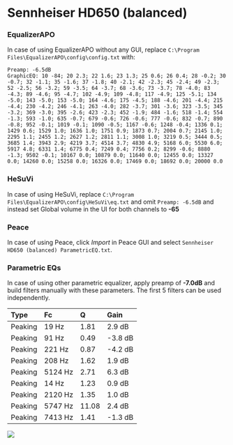 # Sennheiser HD650 (balanced)

### EqualizerAPO
In case of using EqualizerAPO without any GUI, replace `C:\Program Files\EqualizerAPO\config\config.txt`
with:
```
Preamp: -6.5dB
GraphicEQ: 10 -84; 20 2.3; 22 1.6; 23 1.3; 25 0.6; 26 0.4; 28 -0.2; 30 -0.7; 32 -1.1; 35 -1.6; 37 -1.8; 40 -2.1; 42 -2.3; 45 -2.4; 49 -2.3; 52 -2.5; 56 -3.2; 59 -3.5; 64 -3.7; 68 -3.6; 73 -3.7; 78 -4.0; 83 -4.3; 89 -4.6; 95 -4.7; 102 -4.9; 109 -4.8; 117 -4.9; 125 -5.1; 134 -5.0; 143 -5.0; 153 -5.0; 164 -4.6; 175 -4.5; 188 -4.6; 201 -4.4; 215 -4.4; 230 -4.2; 246 -4.1; 263 -4.0; 282 -3.7; 301 -3.6; 323 -3.5; 345 -3.2; 369 -3.0; 395 -2.6; 423 -2.3; 452 -1.9; 484 -1.6; 518 -1.4; 554 -1.3; 593 -1.0; 635 -0.7; 679 -0.6; 726 -0.6; 777 -0.6; 832 -0.7; 890 -0.8; 952 -0.1; 1019 -0.1; 1090 -0.5; 1167 -0.6; 1248 -0.4; 1336 0.1; 1429 0.6; 1529 1.0; 1636 1.0; 1751 0.9; 1873 0.7; 2004 0.7; 2145 1.0; 2295 1.1; 2455 1.2; 2627 1.2; 2811 1.1; 3008 1.0; 3219 0.5; 3444 0.5; 3685 1.4; 3943 2.9; 4219 3.7; 4514 3.7; 4830 4.9; 5168 6.0; 5530 6.0; 5917 4.8; 6331 1.4; 6775 0.4; 7249 0.4; 7756 0.2; 8299 -0.6; 8880 -1.3; 9502 -0.1; 10167 0.0; 10879 0.0; 11640 0.0; 12455 0.0; 13327 0.0; 14260 0.0; 15258 0.0; 16326 0.0; 17469 0.0; 18692 0.0; 20000 0.0
```

### HeSuVi
In case of using HeSuVi, replace `C:\Program Files\EqualizerAPO\config\HeSuVi\eq.txt` and omit `Preamp:
-6.5dB` and instead set Global volume in the UI for both channels to **-65**

### Peace
In case of using Peace, click *Import* in Peace GUI and select `Sennheiser HD650 (balanced) ParametricEQ.txt`.

### Parametric EQs
In case of using other parametric equalizer, apply preamp of **-7.0dB** and build filters manually with
these parameters. The first 5 filters can be used independently.

| Type    | Fc      |     Q | Gain    |
|:--------|:--------|:------|:--------|
| Peaking | 19 Hz   |  1.81 | 2.9 dB  |
| Peaking | 91 Hz   |  0.49 | -3.8 dB |
| Peaking | 221 Hz  |  0.87 | -4.2 dB |
| Peaking | 208 Hz  |  1.62 | 1.9 dB  |
| Peaking | 5124 Hz |  2.71 | 6.3 dB  |
| Peaking | 14 Hz   |  1.23 | 0.9 dB  |
| Peaking | 2120 Hz |  1.35 | 1.0 dB  |
| Peaking | 5747 Hz | 11.08 | 2.4 dB  |
| Peaking | 7413 Hz |  1.41 | -1.3 dB |

![](https://raw.githubusercontent.com/jaakkopasanen/AutoEq/master/results/headphonecom/headphonecom/Sennheiser%20HD650%20(balanced)/Sennheiser%20HD650%20(balanced).png)